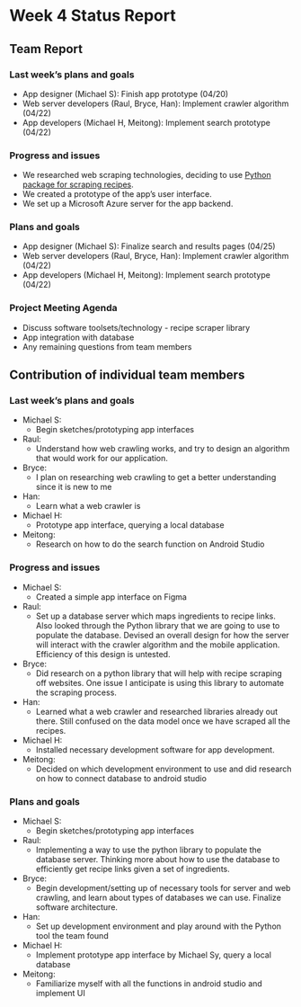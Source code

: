 # Week 4 Status Report 
## Team Report
### Last week’s plans and goals
- App designer (Michael S): Finish app prototype (04/20)
- Web server developers (Raul, Bryce, Han): Implement crawler algorithm (04/22)
- App developers (Michael H, Meitong): Implement search prototype (04/22)
### Progress and issues
- We researched web scraping technologies, deciding to use [Python package for scraping recipes](https://github.com/hhursev/recipe-scrapers).
- We created a prototype of the app’s user interface.
- We set up a Microsoft Azure server for the app backend.
### Plans and goals
- App designer (Michael S): Finalize search and results pages (04/25)
- Web server developers (Raul, Bryce, Han): Implement crawler algorithm (04/22)
- App developers (Michael H, Meitong): Implement search prototype (04/22)
### Project Meeting Agenda
- Discuss software toolsets/technology - recipe scraper library
- App integration with database
- Any remaining questions from team members

## Contribution of individual team members
### Last week’s plans and goals
- Michael S:
  - Begin sketches/prototyping app interfaces
- Raul:
  - Understand how web crawling works, and try to design an algorithm that would work for our application.
- Bryce:
  - I plan on researching web crawling to get a better understanding since it is new to me
- Han:
  - Learn what a web crawler is
- Michael H:
  - Prototype app interface, querying a local database
- Meitong:
  - Research on how to do the search function on Android Studio
### Progress and issues
- Michael S:
   - Created a simple app interface on Figma
- Raul:
  - Set up a database server which maps ingredients to recipe links. Also looked through the Python library that we are going to use to populate the database. Devised an overall design for how the server will interact with the crawler algorithm and the mobile application. Efficiency of this design is untested.
- Bryce:
  - Did research on a python library that will help with recipe scraping off websites. One issue I anticipate is using this library to automate the scraping process.
- Han: 
  - Learned what a web crawler and researched libraries already out there. Still confused on the data model once we have scraped all the recipes.
- Michael H:
  - Installed necessary development software for app development.
- Meitong:
  - Decided on which development environment to use and did research on how to connect database to android studio
### Plans and goals
- Michael S:
  - Begin sketches/prototyping app interfaces
- Raul:
  - Implementing a way to use the python library to populate the database server. Thinking more about how to use the database to efficiently get recipe links given a set of ingredients.
- Bryce:
  - Begin development/setting up of necessary tools for server and web crawling, and learn about types of databases we can use. Finalize software architecture.
- Han:
  - Set up development environment and play around with the Python tool the team found
- Michael H:
  - Implement prototype app interface by Michael Sy, query a local database
- Meitong:
  - Familiarize myself with all the functions in android studio and implement UI
